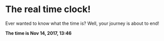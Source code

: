 # The real time clock!

Ever wanted to know what the time is? Well, your journey is about to end!

**The time is Nov 14, 2017, 13:46**
